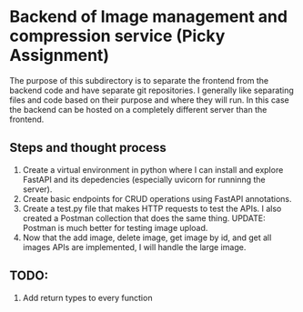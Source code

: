 # Backend of Image management and compression service (Picky Assignment)

The purpose of this subdirectory is to separate the frontend from the backend code and have separate git repositories. I generally like separating files and code based on their purpose and where they will run. 
In this case the backend can be hosted on a completely different server than the frontend.

## Steps and thought process
1. Create a virtual environment in python where I can install and explore FastAPI and its depedencies (especially uvicorn for runninng the server).
2. Create basic endpoints for CRUD operations using FastAPI annotations.
3. Create a test.py file that makes HTTP requests to test the APIs. I also created a Postman collection that does the same thing. UPDATE: Postman is much better for testing image upload. 
4. Now that the add image, delete image, get image by id, and get all images APIs are implemented, I will handle the large image. 


## TODO:
1. Add return types to every function

